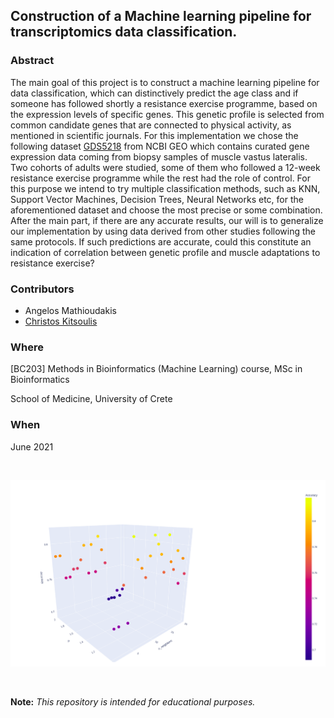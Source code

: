 ## Construction of a Machine learning pipeline for transcriptomics data classification.


### Abstract
The main goal of this project is to construct a machine learning pipeline for data classification, which can distinctively predict the age class and if someone has followed shortly a resistance exercise programme, based on the expression levels of specific genes. This genetic profile is selected from common candidate genes that are connected to physical activity, as mentioned in scientific journals. For this implementation we chose the following dataset [GDS5218](https://www.ncbi.nlm.nih.gov/sites/GDSbrowser?acc=GDS5218#details) from NCBI GEO which contains curated gene expression data coming from biopsy samples of muscle vastus lateralis. Two cohorts of adults were studied, some of them who followed a 12-week resistance exercise programme while the rest had the role of control. For this purpose we intend to try multiple classification methods, such as KNN, Support Vector Machines, Decision Trees, Neural Networks etc, for the aforementioned dataset and choose the most precise or some combination. After the main part, if there are any accurate results, our will is to generalize our implementation by using data derived from other studies following the same protocols. If such predictions are accurate, could this constitute an indication of correlation between genetic profile and muscle adaptations to resistance exercise?

### Contributors
- Angelos Mathioudakis
- [Christos Kitsoulis](https://github.com/ckitsoulis)

### Where
[BC203] Methods in Bioinformatics (Machine Learning) course, MSc in Bioinformatics 

School of Medicine, University of Crete

### When
June 2021

&nbsp;

![Accuracy 3D plot](https://github.com/angelosmath/ML-pipeline-for-classification-and-its-application-to-transcriptomics-data/blob/main/Supplementary/accuracy_plot.png)

&nbsp;
&nbsp;

**Note:** *This repository is intended for educational purposes.*
